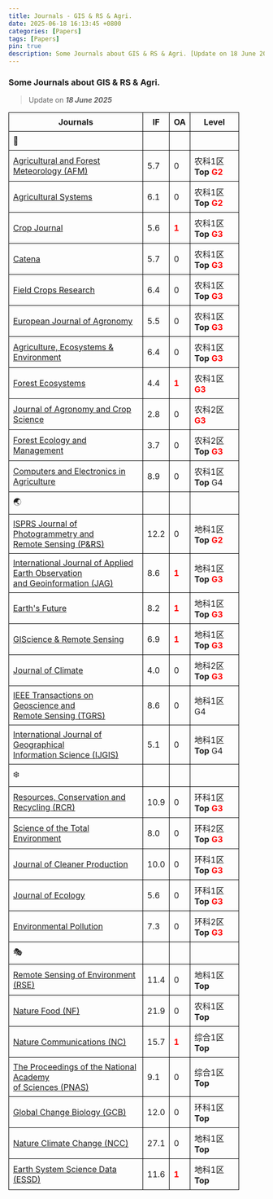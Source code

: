 ```yaml
---
title: Journals - GIS & RS & Agri.
date: 2025-06-18 16:13:45 +0800
categories: [Papers]
tags: [Papers]
pin: true
description: Some Journals about GIS & RS & Agri. [Update on 18 June 2025]
---
```


<style>
table {
    width: 90%;
    border-collapse: collapse;
}

table td, table th {
    border: 1px solid black;
    padding: 8px;
    word-wrap: break-word; /* 控制文字换行 */
}
table span{
    color: red;
    font-weight: bold;
}
</style>

### Some Journals about GIS & RS & Agri.

> Update on ***18 June 2025***

| Journals | IF | OA | Level |
| -------- | ------- | ------- | ------- |
| 🌱 |  | | |
| [Agricultural and Forest Meteorology (AFM)](https://www.sciencedirect.com/journal/agricultural-and-forest-meteorology) | 5.7 | 0 | 农科1区 **Top**  <span>G2</span>  |
| [Agricultural Systems](https://www.sciencedirect.com/journal/agricultural-systems) | 6.1 | 0 | 农科1区 **Top**  <span>G2</span>  |
| [Crop Journal](https://www.sciencedirect.com/journal/the-crop-journal) | 5.6 | <span>1</span> | 农科1区 **Top** <span>G3</span>  |
| [Catena](https://www.sciencedirect.com/journal/catena) | 5.7 | 0 | 农科1区 **Top** <span>G3</span>  |
| [Field Crops Research](https://www.sciencedirect.com/journal/field-crops-research) | 6.4 | 0 | 农科1区 **Top**  <span>G3</span> |
| [European Journal of Agronomy](https://www.sciencedirect.com/journal/european-journal-of-agronomy) | 5.5 | 0 | 农科1区 **Top** <span>G3</span>  |
| [Agriculture, Ecosystems & Environment](https://www.sciencedirect.com/journal/agriculture-ecosystems-and-environment) | 6.4 | 0 | 农科1区 **Top** <span>G3</span> |
| [Forest Ecosystems](https://www.sciencedirect.com/journal/forest-ecosystems) | 4.4 | <span>1</span> | 农科1区 <span>G3</span>  |
| [Journal of Agronomy and Crop Science](https://onlinelibrary.wiley.com/journal/1439037X) | 2.8 | 0 | 农科2区 <span>G3</span>  |
| [Forest Ecology and Management](https://www.sciencedirect.com/journal/forest-ecology-and-management) | 3.7 | 0 | 农科2区 **Top** <span>G3</span>  |
| [Computers and Electronics in Agriculture](https://www.sciencedirect.com/journal/computers-and-electronics-in-agriculture) | 8.9 | 0 | 农科1区 **Top** G4 |
| 🌏 |   |  | |
| [ISPRS Journal of Photogrammetry and <br> Remote Sensing (P&RS)](https://www.sciencedirect.com/journal/isprs-journal-of-photogrammetry-and-remote-sensing) | 12.2 | 0 | 地科1区 **Top** <span>G2</span>  |
| [International Journal of Applied Earth Observation <br> and Geoinformation (JAG)](https://www.sciencedirect.com/journal/international-journal-of-applied-earth-observation-and-geoinformation) | 8.6 | <span>1</span> | 地科1区 **Top** <span>G3</span> |
| [Earth's Future](https://agupubs.onlinelibrary.wiley.com/journal/23284277) | 8.2 | <span>1</span> | 地科1区 **Top**  <span>G3</span>  |
| [GIScience & Remote Sensing](https://www.tandfonline.com/journals/tgrs20) | 6.9 | <span>1</span> | 地科1区**Top**  <span>G3</span> |
| [Journal of Climate](https://www.ametsoc.org/index.cfm/ams/publications/journals/journal-of-climate/) | 4.0 | 0 | 地科2区 **Top**  <span>G3</span>  |
| [IEEE Transactions on Geoscience and <br> Remote Sensing (TGRS)](https://ieeexplore.ieee.org/xpl/RecentIssue.jsp?punumber=36) | 8.6 | 0 | 地科1区 G4 |
| [International Journal of Geographical <br> Information Science (IJGIS)](https://www.tandfonline.com/journals/tgis20) | 5.1 | 0 | 地科1区**Top** G4 |
| ❄️ |   |  | |
| [Resources, Conservation and Recycling (RCR)](https://www.sciencedirect.com/journal/resources-conservation-and-recycling) | 10.9 | 0 | 环科1区 **Top** <span>G3</span> |
| [Science of the Total Environment](https://www.sciencedirect.com/journal/science-of-the-total-environment) | 8.0 | 0 | 环科2区 **Top**  <span>G3</span>  |
| [Journal of Cleaner Production](https://www.sciencedirect.com/journal/journal-of-cleaner-production) | 10.0 | 0 | 环科1区  **Top**  <span>G3</span>  |
| [Journal of Ecology](https://besjournals.onlinelibrary.wiley.com/journal/13652745) | 5.6 | 0 | 环科1区 **Top**  <span>G3</span> |
| [Environmental Pollution](https://www.sciencedirect.com/journal/environmental-pollution) | 7.3 | 0 | 环科2区  **Top**  <span>G3</span>  |
| 🎭 |  | |  |
| [Remote Sensing of Environment (RSE)](https://www.sciencedirect.com/journal/remote-sensing-of-environment)  | 11.4 | 0 | 地科1区 **Top**  |
| [Nature Food (NF)](https://www.nature.com/natfood/) | 21.9 | 0 | 农科1区 **Top** |
| [Nature Communications (NC)](https://www.nature.com/ncomms/) | 15.7 | <span>1</span> | 综合1区 **Top**  |
| [The Proceedings of the National Academy <br> of Sciences (PNAS)](https://www.pnas.org/) | 9.1 | 0 | 综合1区 **Top**  |
| [Global Change Biology (GCB)](https://onlinelibrary.wiley.com/journal/13652486) | 12.0 | 0 | 环科1区 **Top**  |
| [Nature Climate Change (NCC)](https://www.nature.com/nclimate/) | 27.1 | 0 | 地科1区 **Top**  |
| [Earth System Science Data (ESSD)](https://www.earth-system-science-data.net/) | 11.6 | <span>1</span> | 地科1区 **Top**  |


